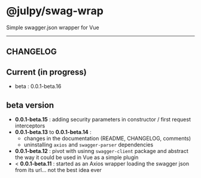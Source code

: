 
# @julpy/swag-wrap

Simple swagger.json wrapper for Vue

---------

## CHANGELOG

## Current (in progress)

- beta : 0.0.1-beta.16

## beta version

- **0.0.1-beta.15** : adding security parameters in constructor  / first request interceptors
- **0.0.1-beta.13** to **0.0.1-beta.14** : 
  - changes in the documentation (README, CHANGELOG, comments)
  - uninstalling `axios` and `swagger-parser` dependencies
- **0.0.1-beta.12** : pivot with usinng `swagger-client` package and abstract the way it could be used in Vue as a simple plugin
- < **0.0.1-beta.11** : started as an Axios wrapper loading the swagger json from its url... not the best idea ever

<!-- ### Breaking changes -->

<!-- ### New features -->

<!-- ### Bug fixes -->
